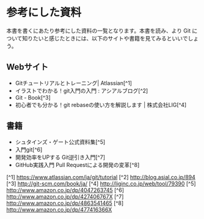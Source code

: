# 参考にした資料

本書を書くにあたり参考にした資料の一覧となります。本書を読み、より Git について知りたいと感じたときには、以下のサイトや書籍を見てみるといいでしょう。

## Webサイト

- Gitチュートリアルとトレーニング| Atlassian[^1]
- イラストでわかる！git入門の入門 : アシアルブログ[^2]
- Git - Book[^3]
- 初心者でも分かる！git rebaseの使い方を解説します | 株式会社LIG[^4]

## 書籍

- シュタインズ・ゲート公式資料集[^5]
- 入門git[^6]
- 開発効率をUPする Git逆引き入門[^7]
- GitHub実践入門 Pull Requestによる開発の変革[^8]

[^1] https://www.atlassian.com/ja/git/tutorial
[^2] http://blog.asial.co.jp/894
[^3] http://git-scm.com/book/ja/
[^4] http://liginc.co.jp/web/tool/79390
[^5] http://www.amazon.co.jp/dp/4047263745
[^6] http://www.amazon.co.jp/dp/427406767X
[^7] http://www.amazon.co.jp/dp/4863541465
[^8] http://www.amazon.co.jp/dp/477416366X
